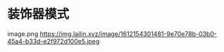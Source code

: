 # 装饰器模式
image.png
https://img.lailin.xyz/image/1612154301481-9e70e78b-03b0-45a4-b33d-e2f972d100e5.jpeg